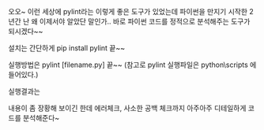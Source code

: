 오오~ 이런 세상에 pylint라는 이렇게 좋은 도구가 있었는데 파이썬을 만지기 시작한 2년간 난 왜 이제서야 알았단 말인가..
바로 파이썬 코드를 정적으로 분석해주는 도구가 되시겠다~~ 

설치는 간단하게 pip install pylint 끝~~

실행방법은 pylint [filename.py] 끝~~ (참고로 pylint 실행파일은 python\scripts 에 들어있다.)

실행결과는


내용이 좀 장황해 보이긴 한데 에러체크, 사소한 공백 체크까지 아주아주 디테일하게 코드를 분석해준다~